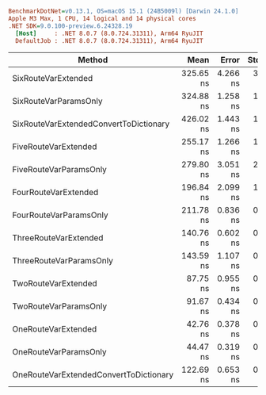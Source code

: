 ``` ini

BenchmarkDotNet=v0.13.1, OS=macOS 15.1 (24B5009l) [Darwin 24.1.0]
Apple M3 Max, 1 CPU, 14 logical and 14 physical cores
.NET SDK=9.0.100-preview.6.24328.19
  [Host]     : .NET 8.0.7 (8.0.724.31311), Arm64 RyuJIT
  DefaultJob : .NET 8.0.7 (8.0.724.31311), Arm64 RyuJIT


```
|                                 Method |      Mean |    Error |   StdDev |  Gen 0 | Allocated |
|--------------------------------------- |----------:|---------:|---------:|-------:|----------:|
|                    SixRouteVarExtended | 325.65 ns | 4.266 ns | 3.990 ns | 0.0792 |     664 B |
|                  SixRouteVarParamsOnly | 324.88 ns | 1.258 ns | 1.177 ns | 0.0849 |     712 B |
| SixRouteVarExtendedConvertToDictionary | 426.02 ns | 1.443 ns | 1.350 ns | 0.1240 |   1,040 B |
|                   FiveRouteVarExtended | 255.17 ns | 1.266 ns | 1.184 ns | 0.0687 |     576 B |
|                 FiveRouteVarParamsOnly | 279.80 ns | 3.051 ns | 2.854 ns | 0.0744 |     624 B |
|                   FourRouteVarExtended | 196.84 ns | 2.099 ns | 1.861 ns | 0.0572 |     480 B |
|                 FourRouteVarParamsOnly | 211.78 ns | 0.836 ns | 0.782 ns | 0.0629 |     528 B |
|                  ThreeRouteVarExtended | 140.76 ns | 0.602 ns | 0.534 ns | 0.0429 |     360 B |
|                ThreeRouteVarParamsOnly | 143.59 ns | 1.107 ns | 0.924 ns | 0.0515 |     432 B |
|                    TwoRouteVarExtended |  87.75 ns | 0.955 ns | 0.894 ns | 0.0334 |     280 B |
|                  TwoRouteVarParamsOnly |  91.67 ns | 0.434 ns | 0.406 ns | 0.0401 |     336 B |
|                    OneRouteVarExtended |  42.76 ns | 0.378 ns | 0.335 ns | 0.0249 |     208 B |
|                  OneRouteVarParamsOnly |  44.47 ns | 0.319 ns | 0.266 ns | 0.0296 |     248 B |
| OneRouteVarExtendedConvertToDictionary | 122.69 ns | 0.653 ns | 0.611 ns | 0.0842 |     704 B |
